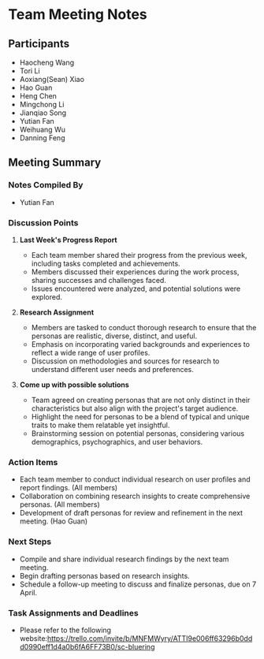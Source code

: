 # Team Meeting Notes

## Participants
- Haocheng Wang
- Tori Li
- Aoxiang(Sean) Xiao
- Hao Guan
- Heng Chen
- Mingchong Li
- Jianqiao Song
- Yutian Fan
- Weihuang Wu
- Danning Feng


## Meeting Summary

### Notes Compiled By
- Yutian Fan

### Discussion Points

1. **Last Week's Progress Report**
    - Each team member shared their progress from the previous week, including tasks completed and achievements.
    - Members discussed their experiences during the work process, sharing successes and challenges faced.
    - Issues encountered were analyzed, and potential solutions were explored.

2. **Research Assignment**
    - Members are tasked to conduct thorough research to ensure that the personas are realistic, diverse, distinct, and  useful.
    - Emphasis on incorporating varied backgrounds and experiences to reflect a wide range of user profiles.
    - Discussion on methodologies and sources for research to understand different user needs and preferences.

3. **Come up with possible solutions**
    - Team agreed on creating personas that are not only distinct in their characteristics but also align with the project's target audience.
    - Highlight the need for personas to be a blend of typical and unique traits to make them relatable yet insightful.
    - Brainstorming session on potential personas, considering various demographics, psychographics, and user behaviors.

### Action Items
- Each team member to conduct individual research on user profiles and report findings. (All members)
- Collaboration on combining research insights to create comprehensive personas. (All members)
- Development of draft personas for review and refinement in the next meeting. (Hao Guan)

### Next Steps
- Compile and share individual research findings by the next team meeting.
- Begin drafting personas based on research insights.
- Schedule a follow-up meeting to discuss and finalize personas, due on 7 April.

### Task Assignments and Deadlines
- Please refer to the following website:https://trello.com/invite/b/MNFMWyry/ATTI9e006ff63296b0ddd0990eff1d4a0b6fA6FF73B0/sc-bluering
